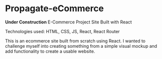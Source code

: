 # Propagate-eCommerce
**Under Construction**
E-Commerce Project Site Built with React 

Technologies used: HTML, CSS, JS, React, React Router

This is an ecommerce site built from scratch using React. I wanted to challenge myself into creating something from a simple visual mockup and add functionality to create a usable website. 
